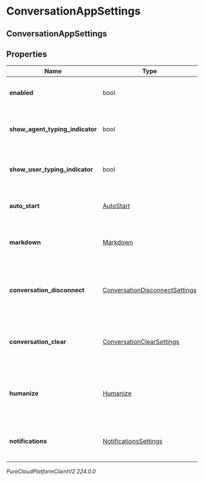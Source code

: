 # ConversationAppSettings

## ConversationAppSettings

## Properties

|Name | Type | Description | Notes|
|------------ | ------------- | ------------- | -------------|
| **enabled** | bool | The toggle to enable or disable conversations | [optional] |
| **show_agent_typing_indicator** | bool | The toggle to enable or disable typing indicator for messenger | [optional] |
| **show_user_typing_indicator** | bool | The toggle to enable or disable typing indicator for messenger | [optional] |
| **auto_start** | [AutoStart](AutoStart) | The auto start for the messenger conversation | [optional] |
| **markdown** | [Markdown](Markdown) | The markdown for the messenger app | [optional] |
| **conversation_disconnect** | [ConversationDisconnectSettings](ConversationDisconnectSettings) | The conversation disconnect settings for the messenger app | [optional] |
| **conversation_clear** | [ConversationClearSettings](ConversationClearSettings) | The conversation clear settings for the messenger app | [optional] |
| **humanize** | [Humanize](Humanize) | The humanize conversations settings for the messenger app | [optional] |
| **notifications** | [NotificationsSettings](NotificationsSettings) | The notification settings for messenger apps | [optional] |



_PureCloudPlatformClientV2 224.0.0_

